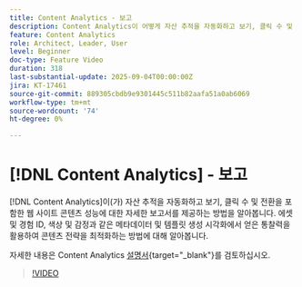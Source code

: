 ```yaml
---
title: Content Analytics - 보고
description: Content Analytics이 어떻게 자산 추적을 자동화하고 보기, 클릭 수 및 전환을 포함한 웹 사이트 콘텐츠 성능에 대한 자세한 보고서를 제공하는지 알아보십시오.
feature: Content Analytics
role: Architect, Leader, User
level: Beginner
doc-type: Feature Video
duration: 318
last-substantial-update: 2025-09-04T00:00:00Z
jira: KT-17461
source-git-commit: 889305cbdb9e9301445c511b82aafa51a0ab6069
workflow-type: tm+mt
source-wordcount: '74'
ht-degree: 0%

---
```


# [!DNL Content Analytics] - 보고

[!DNL Content Analytics]이(가) 자산 추적을 자동화하고 보기, 클릭 수 및 전환을 포함한 웹 사이트 콘텐츠 성능에 대한 자세한 보고서를 제공하는 방법을 알아봅니다. 에셋 및 경험 ID, 색상 및 감정과 같은 메타데이터 및 템플릿 생성 시각화에서 얻은 통찰력을 활용하여 콘텐츠 전략을 최적화하는 방법에 대해 알아봅니다.

자세한 내용은 Content Analytics [설명서](https://experienceleague.adobe.com/en/docs/analytics-platform/using/content-analytics/report/report){target="_blank"}를 검토하십시오.

>[!VIDEO](https://video.tv.adobe.com/v/3473037/?learn=on&enablevpops)
